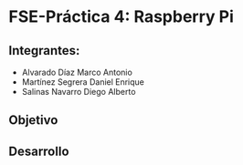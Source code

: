 # FSE-Práctica 4: Raspberry Pi

## Integrantes:
* Alvarado Díaz Marco Antonio
* Martínez Segrera Daniel Enrique
* Salinas Navarro Diego Alberto

## Objetivo 
## Desarrollo
